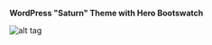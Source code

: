 **WordPress "Saturn" Theme with Hero Bootswatch**

![alt tag](https://raw.github.com/csmartinez/Wordpress_Theme/master/screenshot.png)
